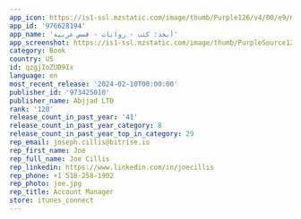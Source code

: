 ```yaml
---
app_icon: https://is1-ssl.mzstatic.com/image/thumb/Purple126/v4/00/e9/6e/00e96e18-b900-8d6e-e7a4-93235ed779f9/AppIcon-0-1x_U007emarketing-0-8-0-sRGB-0-85-220-0.png/1024x1024bb.png
app_id: '976628194'
app_name: 'أبجد: كتب - روايات - قصص عربية'
app_screenshot: https://is1-ssl.mzstatic.com/image/thumb/PurpleSource126/v4/11/90/00/1190008d-1a87-5234-e160-3847a8f7aa5d/ff92ed26-5beb-487e-8b45-212a5a8afebb_Abjjad--ASO-Screenshots-6.1Artboard-1.png/1284x2778bb.png
category: Book
country: US
id: qzgjIoZUD9Ix
language: en
most_recent_release: '2024-02-10T00:00:00'
publisher_id: '973425010'
publisher_name: Abjjad LTD
rank: '120'
release_count_in_past_year: '41'
release_count_in_past_year_category: 8
release_count_in_past_year_top_in_category: 29
rep_email: joseph.cillis@bitrise.io
rep_first_name: Joe
rep_full_name: Joe Cillis
rep_linkedin: https://www.linkedin.com/in/joecillis
rep_phone: +1 518-258-1902
rep_photo: joe.jpg
rep_title: Account Manager
store: itunes_connect
---
```


